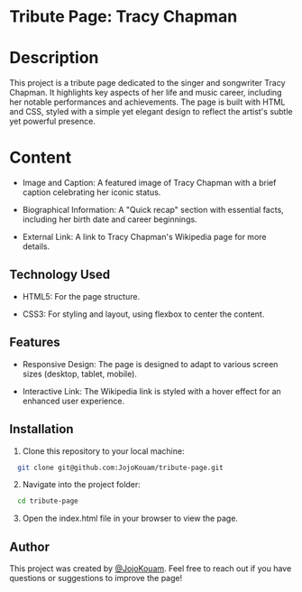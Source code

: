 
# Tribute Page: Tracy Chapman

# Description
This project is a tribute page dedicated to the singer and songwriter Tracy Chapman. It highlights key aspects of her life and music career, including her notable performances and achievements. The page is built with HTML and CSS, styled with a simple yet elegant design to reflect the artist's subtle yet powerful presence.

# Content
- Image and Caption: A featured image of Tracy Chapman with a brief caption celebrating her iconic status.
- Biographical Information: A "Quick recap" section with essential facts, including her birth date and career beginnings.

- External Link: A link to Tracy Chapman's Wikipedia page for more details.


## Technology Used 

- HTML5: For the page structure.

- CSS3: For styling and layout, using flexbox to center the content.
## Features

- Responsive Design: The page is designed to adapt to various screen sizes (desktop, tablet, mobile).

- Interactive Link: The Wikipedia link is styled with a hover effect for an enhanced user experience.

## Installation

1. Clone this repository to your local machine:

```bash
  git clone git@github.com:JojoKouam/tribute-page.git
```
2. Navigate into the project folder:

```bash
  cd tribute-page
```
3. Open the index.html file in your browser to view the page.


## Author

This project was created by [@JojoKouam](https://github.com/JojoKouam). Feel free to reach out if you have questions or suggestions to improve the page!


